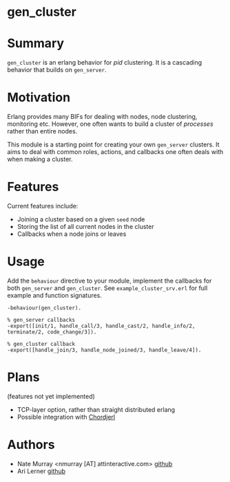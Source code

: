 gen_cluster
===========

Summary
=======
`gen_cluster` is an erlang behavior for *pid* clustering. It is a cascading behavior that builds on `gen_server`.

# Motivation

Erlang provides many BIFs for dealing with nodes, node clustering, monitoring
etc. However, one often wants to build a cluster of _processes_ rather than
entire nodes. 

This module is a starting point for creating your own `gen_server` clusters. It
aims to deal with common roles, actions, and callbacks one often deals with
when making a cluster. 

# Features

Current features include:

* Joining a cluster based on a given `seed` node
* Storing the list of all current nodes in the cluster
* Callbacks when a node joins or leaves

# Usage

Add the `behaviour` directive to your module, implement the callbacks for both `gen_server` and `gen_cluster`. See `example_cluster_srv.erl` for full example and function signatures. 

    -behaviour(gen_cluster).

    % gen_server callbacks
    -export([init/1, handle_call/3, handle_cast/2, handle_info/2, terminate/2, code_change/3]).

    % gen_cluster callback
    -export([handle_join/3, handle_node_joined/3, handle_leave/4]).

# Plans

(features not yet implemented)

* TCP-layer option, rather than straight distributed erlang
* Possible integration with [Chordjerl](http://github.com/jashmenn/chordjerl/tree)

# Authors

* Nate Murray \<nmurray [AT] attinteractive.com\> [github](http://github.com/jashmenn)
* Ari Lerner [github](http://github.com/auser)